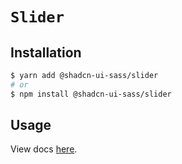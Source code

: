 # `Slider`

## Installation

```sh
$ yarn add @shadcn-ui-sass/slider
# or
$ npm install @shadcn-ui-sass/slider
```

## Usage

View docs [here](https://shadcn-ui-sass.com/docs/components/slider).
